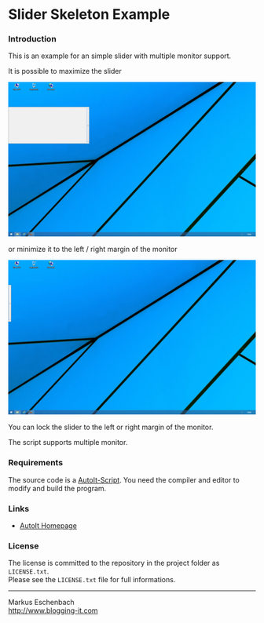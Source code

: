 Slider Skeleton Example
=======================

### Introduction

This is an example for an simple slider with multiple monitor support.  

It is possible to maximize the slider

![Slider Model Example Open](screenshot.jpg?raw=true)

or minimize it to the left / right margin of the monitor

![Slider Model Example Close](screenshot2.jpg?raw=true)

You can lock the slider to the left or right margin of the monitor.  

The script supports multiple monitor.


### Requirements

The source code is a [AutoIt-Script](http://www.autoitscript.com). You need the compiler and editor to modify and build the program. 

            
### Links

* [AutoIt Homepage](http://www.autoitscript.com)



### License
The license is committed to the repository in the project folder as `LICENSE.txt`.  
Please see the `LICENSE.txt` file for full informations.


----------------------------------

Markus Eschenbach  
http://www.blogging-it.com